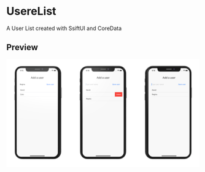 # UsereList

A User List created with SsiftUI and CoreData

## Preview

![alt text](https://github.com/DKoenig82/medium/blob/main/UserList/demoUserList.png)
